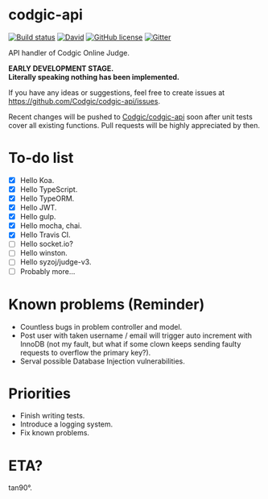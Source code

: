 # codgic-api

[![Build status][travis-image]][travis-url]
[![David][david-image]][david-url]
[![GitHub license][license-image]][license-url]
[![Gitter][gitter-image]][gitter-url]

[david-image]: https://img.shields.io/david/Codgic/codgic-api.svg?style=flat-square
[david-url]: https://david-dm.org/Codgic/codgic-api
[gitter-image]: https://img.shields.io/gitter/room/nwjs/nw.js.svg?style=flat-square
[gitter-url]: https://gitter.im/Codgic/codgic-api
[license-image]: https://img.shields.io/badge/license-LGPL-blue.svg?style=flat-square
[license-url]: https://raw.githubusercontent.com/Codgic/codgic-api/master/LICENSE
[travis-image]: https://img.shields.io/travis/Codgic/codgic-api/master.svg?style=flat-square
[travis-url]: https://travis-ci.org/Codgic/codgic-api

API handler of Codgic Online Judge.

**EARLY DEVELOPMENT STAGE.**  
**Literally speaking nothing has been implemented.**

If you have any ideas or suggestions, feel free to create issues at https://github.com/Codgic/codgic-api/issues.

Recent changes will be pushed to [Codgic/codgic-api](https://github.com/Codgic/codgic-api) soon after unit tests cover all existing functions. Pull requests will be highly appreciated by then.

# To-do list
- [x] Hello Koa.
- [x] Hello TypeScript.
- [x] Hello TypeORM.
- [x] Hello JWT.
- [x] Hello gulp.
- [x] Hello mocha, chai.
- [x] Hello Travis CI.
- [ ] Hello socket.io?
- [ ] Hello winston.
- [ ] Hello syzoj/judge-v3.
- [ ] Probably more...

# Known problems (Reminder)
- Countless bugs in problem controller and model.
- Post user with taken username / email will trigger auto increment with InnoDB (not my fault, but what if some clown keeps sending faulty requests to overflow the primary key?).
- Serval possible Database Injection vulnerabilities.

# Priorities
- Finish writing tests.
- Introduce a logging system.
- Fix known problems.

# ETA?
tan90°.
